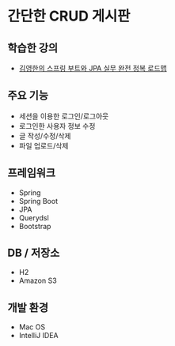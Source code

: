 # 간단한 CRUD 게시판

## 학습한 강의

- [김영한의 스프링 부트와 JPA 실무 완전 정복 로드맵](https://www.inflearn.com/roadmaps/149) 

## 주요 기능

- 세션을 이용한 로그인/로그아웃
- 로그인한 사용자 정보 수정
- 글 작성/수정/삭제
- 파일 업로드/삭제

## 프레임워크

- Spring
- Spring Boot
- JPA
- Querydsl
- Bootstrap

## DB / 저장소

- H2
- Amazon S3

## 개발 환경

- Mac OS
- IntelliJ IDEA